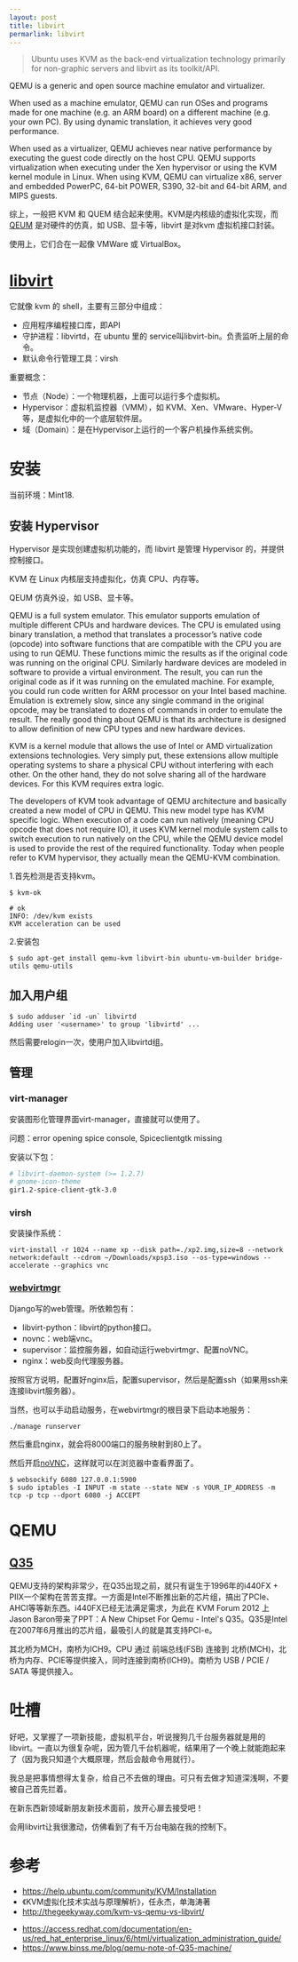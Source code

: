```yaml
---
layout: post
title: libvirt
permarlink: libvirt
---
```


> Ubuntu uses KVM as the back-end virtualization technology primarily for non-graphic servers and libvirt as its toolkit/API.

QEMU is a generic and open source machine emulator and virtualizer.

When used as a machine emulator, QEMU can run OSes and programs made for one machine (e.g. an ARM board) on a different machine (e.g. your own PC). By using dynamic translation, it achieves very good performance.

When used as a virtualizer, QEMU achieves near native performance by executing the guest code directly on the host CPU. QEMU supports virtualization when executing under the Xen hypervisor or using the KVM kernel module in Linux. When using KVM, QEMU can virtualize x86, server and embedded PowerPC, 64-bit POWER, S390, 32-bit and 64-bit ARM, and MIPS guests.

综上，一般把 KVM 和 QUEM 结合起来使用。KVM是内核级的虚拟化实现，而 [QEUM](https://qemu.org) 是对硬件的仿真，如 USB、显卡等，libvirt 是对kvm 虚拟机接口封装。

使用上，它们合在一起像 VMWare 或 VirtualBox。


# [libvirt](https://libvirt.org/)

它就像 kvm 的 shell，主要有三部分中组成：

* 应用程序编程接口库，即API
* 守护进程：libvirtd，在 ubuntu 里的 service叫libvirt-bin。负责监听上层的命令。
* 默认命令行管理工具：virsh

重要概念：

* 节点（Node）：一个物理机器，上面可以运行多个虚拟机。
* Hypervisor：虚拟机监控器（VMM），如 KVM、Xen、VMware、Hyper-V 等，是虚拟化中的一个底层软件层。
* 域（Domain）：是在Hypervisor上运行的一个客户机操作系统实例。

# 安装
当前环境：Mint18.

## 安装 Hypervisor
Hypervisor 是实现创建虚拟机功能的，而 libvirt 是管理 Hypervisor 的，并提供控制接口。

KVM 在 Linux 内核层支持虚拟化，仿真 CPU、内存等。

QEUM 仿真外设，如 USB、显卡等。

QEMU is a full system emulator. This emulator supports emulation of multiple different CPUs and hardware devices. The CPU is emulated using binary translation, a method that translates a processor’s native code (opcode) into software functions that are compatible with the CPU you are using to run QEMU. These functions mimic the results as if the original code was running on the original CPU. Similarly hardware devices are modeled in software to provide a virtual environment. The result, you can run the original code as if it was running on the emulated machine. For example, you could run code written for ARM processor on your Intel based machine. Emulation is extremely slow, since any single command in the original opcode, may be translated to dozens of commands in order to emulate the result. The really good thing about QEMU is that its architecture is designed to allow definition of new CPU types and new hardware devices.

KVM is a kernel module that allows the use of Intel or AMD virtualization extensions technologies. Very simply put, these extensions allow multiple operating systems to share a physical CPU without interfering with each other. On the other hand, they do not solve sharing all of the hardware devices. For this KVM requires extra logic.

The developers of KVM took advantage of QEMU architecture and basically created a new model of CPU in QEMU. This new model type has KVM specific logic. When execution of a code can run natively (meaning CPU opcode that does not require IO), it uses KVM kernel module system calls to switch execution to run natively on the CPU, while the QEMU device model is used to provide the rest of the required functionality. Today when people refer to KVM hypervisor, they actually mean the QEMU-KVM combination.


1.首先检测是否支持kvm。

```
$ kvm-ok

# ok
INFO: /dev/kvm exists
KVM acceleration can be used

```

2.安装包

```
$ sudo apt-get install qemu-kvm libvirt-bin ubuntu-vm-builder bridge-utils qemu-utils
```


## 加入用户组

```
$ sudo adduser `id -un` libvirtd
Adding user '<username>' to group 'libvirtd' ...
```

然后需要relogin一次，使用户加入libvirtd组。

## 管理

### virt-manager
安装图形化管理界面virt-manager，直接就可以使用了。

问题：error opening spice console, Spiceclientgtk missing

安装以下包：

```bash
# libvirt-daemon-system (>= 1.2.7)
# gnome-icon-theme
gir1.2-spice-client-gtk-3.0
```

### virsh

安装操作系统：

```
virt-install -r 1024 --name xp --disk path=./xp2.img,size=8 --network network:default --cdrom ~/Downloads/xpsp3.iso --os-type=windows --accelerate --graphics vnc
```

### [webvirtmgr](https://github.com/retspen/webvirtmgr)
Django写的web管理。所依赖包有：

* libvirt-python：libvirt的python接口。
* novnc：web端vnc。
* supervisor：监控服务器，如自动运行webvirtmgr、配置noVNC。
* nginx：web反向代理服务器。


按照官方说明，配置好nginx后，配置supervisor，然后是配置ssh（如果用ssh来连接libvirt服务器）。


当然，也可以手动启动服务，在webvirtmgr的根目录下启动本地服务：

```
./manage runserver
```

然后重启nginx，就会将8000端口的服务映射到80上了。

然后开启[noVNC](https://github.com/kanaka/noVNC)，这样就可以在浏览器中查看界面了。

```
$ websockify 6080 127.0.0.1:5900
$ sudo iptables -I INPUT -m state --state NEW -s YOUR_IP_ADDRESS -m tcp -p tcp --dport 6080 -j ACCEPT
```

# QEMU

## [Q35](https://wiki.qemu.org/Features/Q35)
QEMU支持的架构非常少，在Q35出现之前，就只有诞生于1996年的i440FX + PIIX一个架构在苦苦支撑。一方面是Intel不断推出新的芯片组，搞出了PCIe、AHCI等等新东西。i440FX已经无法满足需求，为此在 KVM Forum 2012 上Jason Baron带来了PPT：A New Chipset For Qemu - Intel's Q35。Q35是Intel在2007年6月推出的芯片组，最吸引人的就是其支持PCI-e。

其北桥为MCH，南桥为ICH9。CPU 通过 前端总线(FSB) 连接到 北桥(MCH)，北桥为内存、PCIE等提供接入，同时连接到南桥(ICH9)。南桥为 USB / PCIE / SATA 等提供接入。




# 吐槽
好吧，又掌握了一项新技能，虚拟机平台，听说搜狗几千台服务器就是用的libvirt。一直以为很复杂呢，因为管几千台机器呢，结果用了一个晚上就能跑起来了（因为我只知道个大概原理，然后会敲命令用就行）。

我总是把事情想得太复杂，给自己不去做的理由。可只有去做才知道深浅啊，不要被自己首先拦着。

在新东西新领域新朋友新技术面前，放开心扉去接受吧！

会用libvirt让我很激动，仿佛看到了有千万台电脑在我的控制下。

# 参考

* https://help.ubuntu.com/community/KVM/Installation
* 《KVM虚拟化技术实战与原理解析》，任永杰，单海涛著
* http://thegeekyway.com/kvm-vs-qemu-vs-libvirt/
- https://access.redhat.com/documentation/en-us/red_hat_enterprise_linux/6/html/virtualization_administration_guide/
- https://www.binss.me/blog/qemu-note-of-Q35-machine/
